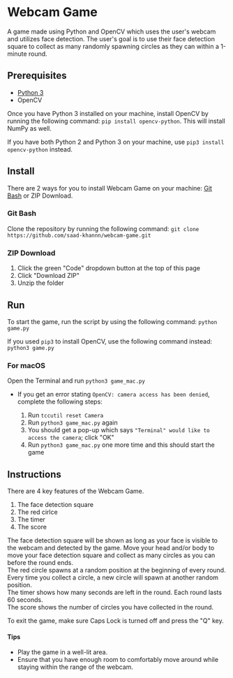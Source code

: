 # Webcam Game

A game made using Python and OpenCV which uses the user's webcam and utilizes face detection. The user's goal is to use their face detection square to collect as many randomly spawning circles as they can within a 1-minute round.

## Prerequisites
* [Python 3](https://www.python.org/downloads/)
* OpenCV

Once you have Python 3 installed on your machine, install OpenCV by running the following command: ```pip install opencv-python```. This will install NumPy as well.

If you have both Python 2 and Python 3 on your machine, use ```pip3 install opencv-python``` instead. 

## Install
There are 2 ways for you to install Webcam Game on your machine: [Git Bash](https://git-scm.com/downloads) or ZIP Download.

### Git Bash
Clone the repository by running the following command: ```git clone https://github.com/saad-khannn/webcam-game.git```

### ZIP Download
1. Click the green "Code" dropdown button at the top of this page
2. Click "Download ZIP"
3. Unzip the folder 

## Run
To start the game, run the script by using the following command:
```python game.py```

If you used ```pip3``` to install OpenCV, use the following command instead: ```python3 game.py```

### For macOS
Open the Terminal and run ```python3 game_mac.py```

* If you get an error stating ```OpenCV: camera access has been denied```, complete the following steps: 

  1. Run ```tccutil reset Camera```
  2. Run ```python3 game_mac.py``` again
  3. You should get a pop-up which says ```"Terminal" would like to access the camera```; click "OK" 
  5. Run ```python3 game_mac.py``` one more time and this should start the game

## Instructions
There are 4 key features of the Webcam Game.

1. The face detection square
2. The red cirlce 
3. The timer 
4. The score

The face detection square will be shown as long as your face is visible to the webcam and detected by the game. Move your head and/or body to move your face detection square and collect as many circles as you can before the round ends. <br/>
The red circle spawns at a random position at the beginning of every round. Every time you collect a circle, a new circle will spawn at another random position. <br/>
The timer shows how many seconds are left in the round. Each round lasts 60 seconds. <br/>
The score shows the number of circles you have collected in the round. <br/>

To exit the game, make sure Caps Lock is turned off and press the "Q" key. 

#### Tips
* Play the game in a well-lit area. 
* Ensure that you have enough room to comfortably move around while staying within the range of the webcam.